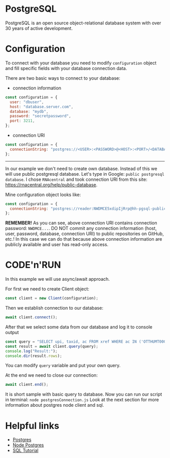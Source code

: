 # PostgreSQL
PostgreSQL is an open source object-relational database system with over 30 years of active development.

# Configuration
To connect with your database you need to modify `configuration` object and fill specific fields with your database connection data.

There are two basic ways to connect to your database:
* connection information
```javascript
const configuration = {
  user: "dbuser",
  host: "database.server.com",
  database: "mydb",
  password: "secretpassword",
  port: 3211,
};
```
* connection URI
```javascript
const configuration = {
  connectionString: "postgres://<USER>:<PASSWORD>@<HOST>:<PORT>/<DATABASE>",
};
```
---
In our example we don't need to create own database. Instead of this we will use public postgresql database. Let's type in Google: `public postgresql database`. I chose `RNAcentral` and took connection URI from this site: https://rnacentral.org/help/public-database.

Mine configuration object looks like:
 ```javascript
 const configuration = {
   connectionString: "postgres://reader:NWDMCE5xdipIjRrp@hh-pgsql-public.ebi.ac.uk:5432/pfmegrnargs",
 };
 ```

**REMEMBER!** As you can see, above connection URI contains connection password: `NWDMCE...`. DO NOT commit any connection information (host, user, password, database, connection URI) to public repositories on GitHub, etc.!
In this case we can do that because above connection information are publicly available and user has read-only access.

# CODE'n'RUN
In this example we will use async/await approach.

For first we need to create Client object:
```javascript
const client = new Client(configuration);
```
Then we establish connection to our database:
```javascript
await client.connect();
```
After that we select some data from our database and log it to console output
```javascript
const query = "SELECT upi, taxid, ac FROM xref WHERE ac IN ('OTTHUMT00000106564.1', 'OTTHUMT00000416802.1')";
const result = await client.query(query);
console.log("Result:");
console.dir(result.rows);
```
You can modify `query` variable and put your own query.

At the end we need to close our connection:
```javascript
await client.end();
```

It is short sample with basic query to database. Now you can run our script in terminal: `node postgresConnection.js`
Look at the next section for more information about postgres node client and sql.

# Helpful links
* [Postgres](https://www.postgresql.org/)
* [Node Postgres](https://node-postgres.com/)
* [SQL Tutorial](https://www.w3schools.com/sql/)


